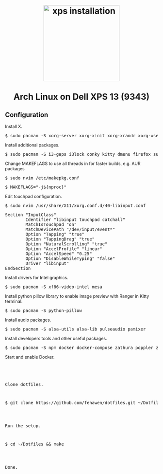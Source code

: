 <h1 align="center">
	<a href="https://github.com/fehawen/arch-guide/blob/master/docs/INSTALL.md">
		<img alt="xps installation" src="https://user-images.githubusercontent.com/36552788/59856089-7df2d100-9376-11e9-906a-cc3f8a6d6001.png" width="250">
	</a>
	<br>
	<br>
	Arch Linux on Dell XPS 13 (9343)
	</h1>

## Configuration

Install X.

<pre>
$ sudo pacman -S xorg-server xorg-xinit xorg-xrandr xorg-xsetroot
</pre>

Install additional packages.

<pre>
$ sudo pacman -S i3-gaps i3lock conky kitty dmenu firefox surf gtop ranger git xf86-input-libinput otf-font-awesome pacman-contrib scrot newsboat zathura zathura-pdf-poppler
</pre>

Change MAKEFLAGS to use all threads in for faster builds, e.g. AUR packages

<pre>
$ sudo nvim /etc/makepkg.conf
</pre>

<pre>
$ MAKEFLAGS="-j${nproc}"
</pre>

Edit touchpad configuration.

<pre>
$ sudo nvim /usr/share/X11/xorg.conf.d/40-libinput.conf
</pre>

<pre>
Section "InputClass"
        Identifier "libinput touchpad catchall"
        MatchIsTouchpad "on"
        MatchDevicePath "/dev/input/event*"
        Option "Tapping" "true"
        Option "TappingDrag" "true"
        Option "NaturalScrolling" "true"
        Option "AccelProfile" "linear"
        Option "AccelSpeed" "0.25"
        Option "DisableWhileTyping" "false"
        Driver "libinput"
EndSection
</pre>

Install drivers for Intel graphics.

<pre>
$ sudo pacman -S xf86-video-intel mesa
</pre>

Install python pillow library to enable image preview with Ranger in Kitty terminal.

<pre>
$ sudo pacman -S python-pillow
</pre>

Install audio packages.

<pre>
$ sudo pacman -S alsa-utils alsa-lib pulseaudio pamixer
</pre>

Install developers tools and other useful packages.

<pre>
$ sudo pacman -S npm docker docker-compose zathura poppler zathura-pdf-poppler
</pre>

Start and enable Docker.

<pre
$ systemctl start docker
</pre>

<pre
$ systemctl enable docker
</pre>

Clone dotfiles.

<pre>
$ git clone https://github.com/fehawen/dotfiles.git ~/Dotfiles
</pre>

Run the setup.

<pre>
$ cd ~/Dotfiles && make
</pre>

Done.
